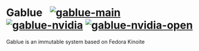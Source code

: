# Gablue &nbsp; [![gablue-main](https://github.com/elgabo86/gablue/actions/workflows/build-gablue-main.yml/badge.svg)](https://github.com/elgabo86/gablue/actions/workflows/build-gablue-main.yml) [![gablue-nvidia](https://github.com/elgabo86/gablue/actions/workflows/build-gablue-nvidia.yml/badge.svg)](https://github.com/elgabo86/gablue/actions/workflows/build-gablue-nvidia.yml) [![gablue-nvidia-open](https://github.com/elgabo86/gablue/actions/workflows/build-gablue-nvidia-open.yml/badge.svg)](https://github.com/elgabo86/gablue/actions/workflows/build-gablue-nvidia-open.yml)


Gablue is an immutable system based on Fedora Kinoite
